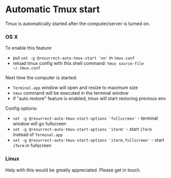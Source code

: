 # Automatic Tmux start

Tmux is automatically started after the computer/server is turned on.

### OS X

To enable this feature:
- put `set -g @resurrect-auto-tmux-start 'on'` in `tmux.conf`
- reload tmux config with this shell command: `tmux source-file ~/.tmux.conf`

Next time the computer is started:
- `Terminal.app` window will open and resize to maximum size
- `tmux` command will be executed in the terminal window
- if "auto restore" feature is enabled, tmux will start restoring previous env

Config options:
- `set -g @resurrect-auto-tmux-start-options 'fullscreen'` - terminal window
  will go fullscreen
- `set -g @resurrect-auto-tmux-start-options 'iterm'` - start `iTerm` instead
  of `Terminal.app`
- `set -g @resurrect-auto-tmux-start-options 'iterm,fullscreen'` - start `iTerm`
  in fullscreen

### Linux

Help with this would be greatly appreciated. Please get in touch.
